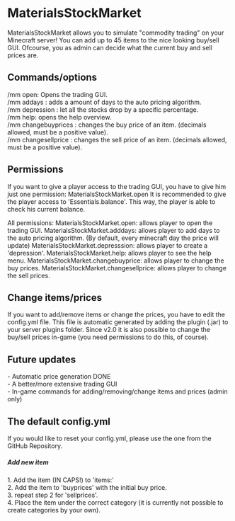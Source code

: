 <h1>MaterialsStockMarket</h1>

MaterialsStockMarket allows you to simulate "commodity trading" on your Minecraft server! You can add up to 45 items to the nice looking buy/sell GUI. Ofcourse, you as admin can decide what the current buy and sell prices are.

<h2>Commands/options</h2>
/mm open: Opens the trading GUI.</br>
/mm addays <amount>: adds a amount of days to the auto pricing algorithm.</br>
/mm depression <percentage>: let all the stocks drop by a specific percentage.</br>
/mm help: opens the help overview.</br>
/mm changebuyprices <ITEM> <amount>: changes the buy price of an item. (decimals allowed, must be a positive value).</br>
/mm changesellprice <ITEM> <amount>: changes the sell price of an item. (decimals allowed, must be a positive value).</br>

<h2>Permissions</h2>
If you want to give a player access to the trading GUI, you have to give him just one permission: 
MaterialsStockMarket.open
It is recommended to give the player access to 'Essentials.balance'. This way, the player is able to check his current balance.

All permissions:
MaterialsStockMarket.open: allows player to open the trading GUI.
MaterialsStockMarket.adddays: allows player to add days to the auto pricing algorithm. (By default, every minecraft day the price will update)
MaterialsStockMarket.depresssion: allows player to create a 'depression'.
MaterialsStockMarket.help: allows player to see the help menu.
MaterialsStockMarket.changebuyprice: allows player to change the buy prices.
MaterialsStockMarket.changesellprice: allows player to change the sell prices.

<h2>Change items/prices</h2>
If you want to add/remove items or change the prices, you have to edit the config.yml file. This file is automatic generated by adding the plugin (.jar) to your server plugins folder. Since v2.0 it is also possible to change the buy/sell prices in-game (you need permissions to do this, of course).

<h2>Future updates</h2>
- Automatic price generation DONE</br>
- A better/more extensive trading GUI</br>
- In-game commands for adding/removing/change items and prices (admin only)</br>

<h2>The default config.yml</h2>
If you would like to reset your config.yml, please use the one from the GitHub Repository.

  <h5>Add new item</h5>
  1. Add the item (IN CAPS!) to 'items:'</br>
  2. Add the item to 'buyprices' with the initial buy price.</br>
  3. repeat step 2 for 'sellprices'.</br>
  4. Place the item under the correct category (it is currently not possible to create categories by your own).</br>
  



